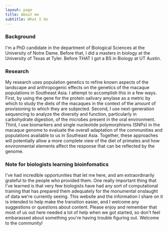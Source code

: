 ```yaml
---
layout: page
title: About me
subtitle: What I do
---
```


### Background

I'm a PhD candidate in the department of Biological Sciences at the University of Notre Dame. Before that, I did a masters in biology at the University of Texas at Tyler. Before THAT I got a BS in Biology at UT Austin. 


### Research

My research uses  population  genetics to refine known aspects  of the landscape and anthropogenic effects on the genetics of the macaque populations in Southeast Asia. I attempt to accomplish this in a few ways. First, by using the gene for the protein salivary amylase as a metric by which to study the diets of the macaques in the context of the amount of provisioning to which they are subjected. Second, I use next-generation sequencing to analyze the diversity and function, particularly in carbohydrate digestion, of the microbes present in the oral environment. Third, I use biomarkers and single nucleotide polymorphisms (SNPs) in the macaque genome to evaluate the overall adaptation of the communities and populations available to us in Southeast Asia. Together, these approaches will potentially allow a more complete view of the diet of primates and how environmental elements affect the response that can be reflected by the genome.


### Note for biologists learning bioinfomatics

I've had incredible opportunities that let me here, and am extraordinarily grateful to the people who provided them. One really important thing that I've learned is that very few biologists have had any sort of computational training that has prepared them adequately for the monumental onslaught of data we're currently seeing. This website and the information I share on it is intended to help make the transition easier, and I welcome any suggestions or questions about content. Please enjoy and remember that most of us out here needed a lot of help when we got started, so don't feel embarassed about something you're having trouble figuring out. Welcome to the community!  
